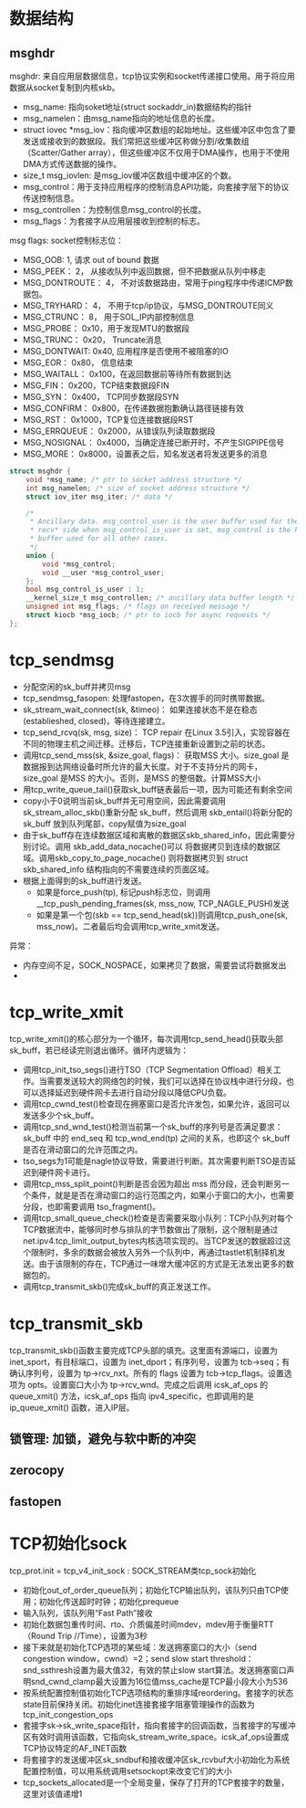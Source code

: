# 数据结构

## msghdr

msghdr: 来自应用层数据信息，tcp协议实例和socket传递接口使用。用于将应用数据从socket复制到内核skb。

- msg_name: 指向soket地址(struct sockaddr_in)数据结构的指针
- msg_namelen：由msg_name指向的地址信息的长度。
- struct iovec *msg_iov：指向缓冲区数组的起始地址。这些缓冲区中包含了要发送或接收到的数据段。我们常把这些缓冲区称做分割/收集数组（Scatter/Gather array），但这些缓冲区不仅用于DMA操作，也用于不使用DMA方式传送数据的操作。
- size_t msg_iovlen: 是msg_iov缓冲区数组中缓冲区的个数。
- msg_control：用于支持应用程序的控制消息API功能，向套接字层下的协议传送控制信息。
- msg_controllen：为控制信息msg_control的长度。
- msg_flags：为套接字从应用层接收到控制的标志。

msg flags: socket控制标志位：

- MSG_OOB:        1, 请求 out of bound 数据
- MSG_PEEK：      2， 从接收队列中返回数据，但不把数据从队列中移走
- MSG_DONTROUTE： 4， 不对该数据路由，常用于ping程序中传递ICMP数据包。
- MSG_TRYHARD：   4， 不用于tcp/ip协议，与MSG_DONTROUTE同义
- MSG_CTRUNC：    8， 用于SOL_IP内部控制信息
- MSG_PROBE：   0x10，用于发现MTU的数据段
- MSG_TRUNC：   0x20， Truncate消息
- MSG_DONTWAIT: 0x40, 应用程序是否使用不被阻塞的IO
- MSG_EOR：     0x80， 信息结束
- MSG_WAITALL： 0x100，在返回数据前等待所有数据到达
- MSG_FIN：     0x200，TCP结束数据段FIN
- MSG_SYN：     0x400， TCP同步数据段SYN
- MSG_CONFIRM： 0x800，在传递数据抱歉确认路径链接有效
- MSG_RST：     0x1000，TCP复位连接数据段RST
- MSG_ERRQUEUE： 0x2000，从错误队列读取数据段
- MSG_NOSIGNAL： 0x4000，当确定连接已断开时，不产生SIGPIPE信号
- MSG_MORE：     0x8000，设置表之后，知名发送者将发送更多的消息

```C
struct msghdr {
    void *msg_name; /* ptr to socket address structure */
    int msg_namelen; /* size of socket address structure */
    struct iov_iter msg_iter; /* data */

    /*
     * Ancillary data. msg_control_user is the user buffer used for the
     * recv* side when msg_control_is_user is set, msg_control is the kernel
     * buffer used for all other cases.
     */
    union {
        void *msg_control;
        void __user *msg_control_user;
    };
    bool msg_control_is_user : 1;
    __kernel_size_t msg_controllen; /* ancillary data buffer length */
    unsigned int msg_flags; /* flags on received message */
    struct kiocb *msg_iocb; /* ptr to iocb for async requests */
};
```

# tcp_sendmsg

- 分配空闲的sk_buff并拷贝msg
- tcp_sendmsg_fasopen: 处理fastopen，在3次握手的同时携带数据。
- sk_stream_wait_connect(sk, &timeo)： 如果连接状态不是在稳态(establieshed, closed)，等待连接建立。
- tcp_send_rcvq(sk, msg, size)： TCP repair 在Linux 3.5引入，实现容器在不同的物理主机之间迁移。迁移后，TCP连接重新设置到之前的状态。
- 调用tcp_send_mss(sk, &size_goal, flags)： 获取MSS 大小。size_goal 是数据报到达网络设备时所允许的最大长度。对于不支持分片的网卡，size_goal 是MSS 的大小。否则，是MSS 的整倍数。计算MSS大小
- 用tcp_write_queue_tail()获取sk_buff链表最后一项，因为可能还有剩余空间
- copy小于0说明当前sk_buff并无可用空间，因此需要调用 sk_stream_alloc_skb()重新分配 sk_buff，然后调用 skb_entail()将新分配的 sk_buff 放到队列尾部，copy赋值为size_goal
- 由于sk_buff存在连续数据区域和离散的数据区skb_shared_info，因此需要分别讨论。调用 skb_add_data_nocache()可以 将数据拷贝到连续的数据区域。调用skb_copy_to_page_nocache() 则将数据拷贝到 struct skb_shared_info 结构指向的不需要连续的页面区域。
- 根据上面得到的sk_buff进行发送。
  - 如果是force_push(tp), 标记push标志位，则调用__tcp_push_pending_frames(sk, mss_now, TCP_NAGLE_PUSH)发送
  - 如果是第一个包(skb == tcp_send_head(sk))则调用tcp_push_one(sk, mss_now)。二者最后均会调用tcp_write_xmit发送。

异常：
- 内存空间不足，SOCK_NOSPACE，如果拷贝了数据，需要尝试将数据发出
- 

# tcp_write_xmit
tcp_write_xmit()的核心部分为一个循环，每次调用tcp_send_head()获取头部sk_buff，若已经读完则退出循环。循环内逻辑为：

- 调用tcp_init_tso_segs()进行TSO（TCP Segmentation Offload）相关工作。当需要发送较大的网络包的时候，我们可以选择在协议栈中进行分段，也可以选择延迟到硬件网卡去进行自动分段以降低CPU负载。
- 调用tcp_cwnd_test()检查现在拥塞窗口是否允许发包，如果允许，返回可以发送多少个sk_buff。
- 调用tcp_snd_wnd_test()检测当前第一个sk_buff的序列号是否满足要求： sk_buff 中的 end_seq 和 tcp_wnd_end(tp) 之间的关系，也即这个 sk_buff 是否在滑动窗口的允许范围之内。
- tso_segs为1可能是nagle协议导致，需要进行判断。其次需要判断TSO是否延迟到硬件网卡进行。
- 调用tcp_mss_split_point()判断是否会因为超出 mss 而分段，还会判断另一个条件，就是是否在滑动窗口的运行范围之内，如果小于窗口的大小，也需要分段，也即需要调用 tso_fragment()。
- 调用tcp_small_queue_check()检查是否需要采取小队列：TCP小队列对每个TCP数据流中，能够同时参与排队的字节数做出了限制，这个限制是通过net.ipv4.tcp_limit_output_bytes内核选项实现的。当TCP发送的数据超过这个限制时，多余的数据会被放入另外一个队列中，再通过tastlet机制择机发送。由于该限制的存在，TCP通过一味增大缓冲区的方式是无法发出更多的数据包的。
- 调用tcp_transmit_skb()完成sk_buff的真正发送工作。

# tcp_transmit_skb
tcp_transmit_skb()函数主要完成TCP头部的填充。这里面有源端口，设置为 inet_sport，有目标端口，设置为 inet_dport；有序列号，设置为 tcb->seq；有确认序列号，设置为 tp->rcv_nxt。所有的 flags 设置为 tcb->tcp_flags。设置选项为 opts。设置窗口大小为 tp->rcv_wnd。完成之后调用 icsk_af_ops 的 queue_xmit() 方法，icsk_af_ops 指向 ipv4_specific，也即调用的是 ip_queue_xmit() 函数，进入IP层。
## 锁管理:  加锁，避免与软中断的冲突

## zerocopy

## fastopen


# TCP初始化sock

tcp_prot.init = tcp_v4_init_sock : SOCK_STREAM类tcp_sock初始化

- 初始化out_of_order_queue队列；初始化TCP输出队列，该队列只由TCP使用；初始化传送超时时钟；初始化prequeue
- 输入队列，该队列用“Fast Path”接收
- 初始化数据包重传时间、rto、介质偏差时间mdev，mdev用于衡量RTT（Round Trip //Time），设置为3秒
- 接下来就是初始化TCP选项的某些域：发送拥塞窗口的大小（send congestion window，cwnd）=2；send slow start threshold：snd_ssthresh设置为最大值32，有效的禁止slow start算法。发送拥塞窗口声明snd_cwnd_clamp最大设置为16位值mss_cache是TCP最小段大小为536
- 按系统配置控制值初始化TCP选项结构的重排序域reordering。套接字的状态state目前保持关闭。初始化inet连接套接字阻塞管理操作的函数为tcp_init_congestion_ops
- 套接字sk->sk_write_space指针，指向套接字的回调函数，当套接字的写缓冲区有效时调用该函数，它指向sk_stream_write_space。icsk_af_ops设置成TCP协议特定的AF_INET函数
- 将套接字的发送缓冲区sk_sndbuf和接收缓冲区sk_rcvbuf大小初始化为系统配置控制值，可以用系统调用setsockopt来改变它们的大小
- tcp_sockets_allocated是一个全局变量，保存了打开的TCP套接字的数量，这里对该值递增1